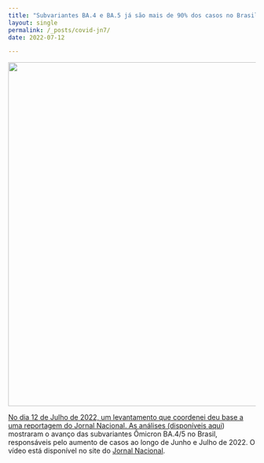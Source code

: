 ```yaml
---
title: "Subvariantes BA.4 e BA.5 já são mais de 90% dos casos no Brasil; estudo mostra que elas são mais resistentes a vacina"
layout: single
permalink: /_posts/covid-jn7/
date: 2022-07-12

---
```


<a href="https://andersonbrito.github.io/_posts/covid-jn7/"><img src="/assets/images/cover-jn7.png" width="700">

No dia 12 de Julho de 2022, um levantamento que coordenei deu base a uma reportagem do Jornal Nacional. As análises (disponíveis [aqui](https://www.itps.org.br/pesquisa-detalhe/monitoramento-da-omicron-relatorio-16)) mostraram o avanço das subvariantes Ômicron BA.4/5 no Brasil, responsáveis pelo aumento de casos ao longo de Junho e Julho de 2022. O vídeo está disponível no site do [Jornal Nacional](https://g1.globo.com/saude/noticia/2022/07/12/subvariantes-ba4-e-ba5-ja-sao-mais-de-90percent-dos-casos-no-brasil-estudo-mostra-que-elas-sao-mais-resistentes-a-vacina.ghtml).
